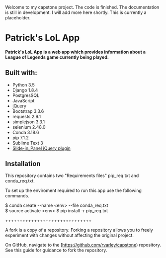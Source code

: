 Welcome to my capstone project.  The code is finished.  The documentation is still in development.  I will add more here shortly.  This is currently a placeholder.

# Patrick's LoL App

#### __Patrick's LoL App is a web app which provides information about a League of Legends game currently being played.__

Built with:
-----
* Python 3.5
* Django 1.8.4
* PostgresSQL
* JavaScript
* jQuery
* Bootstrap 3.3.6
* requests 2.9.1
* simplejson 3.3.1
* selenium 2.48.0
* Conda 3.18.6
* pip 7.1.2
* Sublime Text 3
* [Slide-in_Panel jQuery plugin](https://codyhouse.co/gem/css-slide-in-panel/)

Installation
-----

This repository contains two "Requirements files" pip_req.txt and conda_req.txt.

To set up the enviroment required to run this app use the following commands.  

$ conda create --name \<env> --file conda_req.txt    
$ source activate \<env>
$ pip install -r pip_req.txt


++++++++++++++++++++++++++++++

A fork is a copy of a repository. Forking a repository allows you to freely experiment with changes without affecting the original project.

On GitHub, navigate to the [https://github.com/rvarley/capstone) repository. See this guide for guidance to fork the repository.
